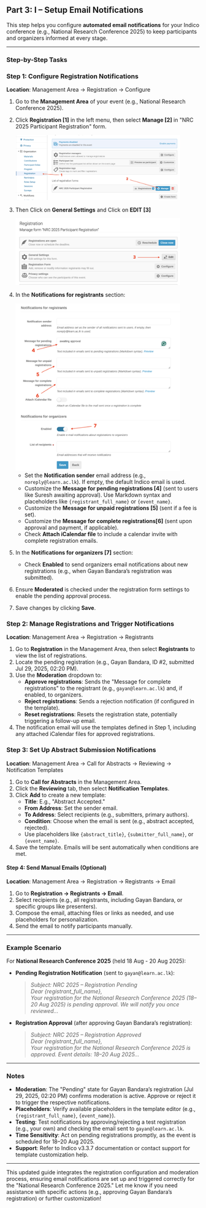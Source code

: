 ## Part 3: I – Setup Email Notifications

This step helps you configure **automated email notifications** for your Indico conference (e.g., National Research Conference 2025) to keep participants and organizers informed at every stage.

---

### Step-by-Step Tasks

### **Step 1: Configure Registration Notifications**
**Location**: Management Area → Registration → Configure
1. Go to the **Management Area** of your event (e.g., National Research Conference 2025).
2. Click **Registration [1]** in the left menu, then select **Manage [2]** in "NRC 2025 Participant Registration" form.

   <img src="https://github.com/LEARN-LK/Indico/blob/main/img/reg-email-notification-01.png" width="430">
3. Then Click on **General Settings** and Click on **EDIT [3]**

   <img src="https://github.com/LEARN-LK/Indico/blob/main/img/reg-email-notification-02.png" width="430">
   
4. In the **Notifications for registrants** section:

   <img src="https://github.com/LEARN-LK/Indico/blob/main/img/reg-email-notification-03.png" width="430">
   
   - Set the **Notification sender** email address (e.g., `noreply@learn.ac.lk`). If empty, the default Indico email is used.
   - Customize the **Message for pending registrations [4]** (sent to users like Suresh awaiting approval). Use Markdown syntax and placeholders like `{registrant_full_name}` or `{event_name}`.
   - Customize the **Message for unpaid registrations [5]** (sent if a fee is set).
   - Customize the **Message for complete registrations[6]** (sent upon approval and payment, if applicable).
   - Check **Attach iCalendar file** to include a calendar invite with complete registration emails.
6. In the **Notifications for organizers [7]** section:
   - Check **Enabled** to send organizers email notifications about new registrations (e.g., when Gayan Bandara’s registration was submitted).
7. Ensure **Moderated** is checked under the registration form settings to enable the pending approval process.
8. Save changes by clicking **Save**.

### **Step 2: Manage Registrations and Trigger Notifications**
**Location**: Management Area → Registration → Registrants
1. Go to **Registration** in the Management Area, then select **Registrants** to view the list of registrations.
2. Locate the pending registration (e.g., Gayan Bandara, ID #2, submitted Jul 29, 2025, 02:20 PM).
3. Use the **Moderation** dropdown to:
   - **Approve registrations**: Sends the "Message for complete registrations" to the registrant (e.g., `gayan@learn.ac.lk`) and, if enabled, to organizers.
   - **Reject registrations**: Sends a rejection notification (if configured in the template).
   - **Reset registrations**: Resets the registration state, potentially triggering a follow-up email.
4. The notification email will use the templates defined in Step 1, including any attached iCalendar files for approved registrations.

### **Step 3: Set Up Abstract Submission Notifications**
**Location**: Management Area → Call for Abstracts → Reviewing → Notification Templates
1. Go to **Call for Abstracts** in the Management Area.
2. Click the **Reviewing** tab, then select **Notification Templates**.
3. Click **Add** to create a new template:
   - **Title**: E.g., "Abstract Accepted."
   - **From Address**: Set the sender email.
   - **To Address**: Select recipients (e.g., submitters, primary authors).
   - **Condition**: Choose when the email is sent (e.g., abstract accepted, rejected).
   - Use placeholders like `{abstract_title}`, `{submitter_full_name}`, or `{event_name}`.
4. Save the template. Emails will be sent automatically when conditions are met.

#### **Step 4: Send Manual Emails (Optional)**
**Location**: Management Area → Registration → Registrants → Email
1. Go to **Registration → Registrants → Email**.
2. Select recipients (e.g., all registrants, including Gayan Bandara, or specific groups like presenters).
3. Compose the email, attaching files or links as needed, and use placeholders for personalization.
4. Send the email to notify participants manually.

---

### Example Scenario
For **National Research Conference 2025** (held 18 Aug - 20 Aug 2025):
- **Pending Registration Notification** (sent to `gayan@learn.ac.lk`):
  > *Subject: NRC 2025 – Registration Pending*  
  > *Dear {registrant_full_name},*  
  > *Your registration for the National Research Conference 2025 (18–20 Aug 2025) is pending approval. We will notify you once reviewed...*
- **Registration Approval** (after approving Gayan Bandara’s registration):
  > *Subject: NRC 2025 – Registration Approved*  
  > *Dear {registrant_full_name},*  
  > *Your registration for the National Research Conference 2025 is approved. Event details: 18–20 Aug 2025...*

---

### Notes
- **Moderation**: The "Pending" state for Gayan Bandara’s registration (Jul 29, 2025, 02:20 PM) confirms moderation is active. Approve or reject it to trigger the respective notifications.
- **Placeholders**: Verify available placeholders in the template editor (e.g., `{registrant_full_name}`, `{event_name}`).
- **Testing**: Test notifications by approving/rejecting a test registration (e.g., your own) and checking the email sent to `gayan@learn.ac.lk`.
- **Time Sensitivity**: Act on pending registrations promptly, as the event is scheduled for 18–20 Aug 2025.
- **Support**: Refer to Indico v3.3.7 documentation or contact support for template customization help.

---

This updated guide integrates the registration configuration and moderation process, ensuring email notifications are set up and triggered correctly for the "National Research Conference 2025." Let me know if you need assistance with specific actions (e.g., approving Gayan Bandara’s registration) or further customization!
